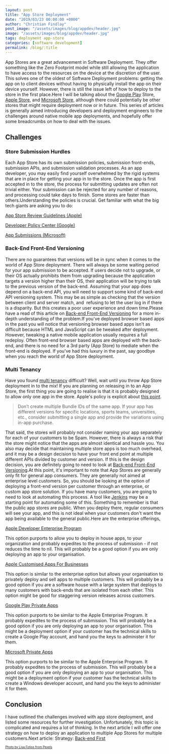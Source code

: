 ```yaml
---
layout: post
title: "App Store Deployment"
date: "2019/03/23 00:00:00 +0000"
author: "Christian Findlay"
post_image: "/assets/images/blog/appdev/header.jpg"
image: "/assets/images/blog/appdev/header.jpg"
tags: deployment app-store
categories: [software development]
permalink: /blog/:title
---
```


App Stores are a great advancement in Software Deployment. They offer something like the Zero Footprint model while still allowing the application to have access to the resources on the device at the discretion of the user. This solves one of the oldest of Software Deployment problems: getting the app on to client devices without having to physically install the app on their device yourself. However, there is still the issue left of how to deploy to the store in the first place.Here I will be talking about the [Google Play](https://play.google.com/store) Store, [Apple Store](https://www.apple.com/au/ios/app-store/), and [Microsoft Store,](https://www.microsoft.com/en-au/store/apps/windows) although there could potentially be other stores that might require deployment now or in future. This series of articles is generally aimed introducing developers and deployment engineers to the challenges around native mobile app deployments, and hopefully offer some breadcrumbs on how to deal with the issues.

Challenges
----------

### Store Submission Hurdles

Each App Store has its own submission policies, submission front-ends, submission APIs, and submission validation processes. As an app developer, you may easily find yourself overwhelmed by the rigid systems that are in place for getting your app in to the store. Once the app is first accepted in to the store, the process for submitting updates are often not trivial either. Your submission can be rejected for any number of reasons, and processing could take days to finish. Some stores are faster than others.Understanding the policies is crucial. Get familiar with what the big tech giants are asking you to do:

[App Store Review Guidelines (Apple)](https://developer.apple.com/app-store/review/guidelines/)

[Developer Policy Center (Google)](https://play.google.com/about/developer-content-policy/#!?modal_active=none)

[App Submissions (Microsoft)](https://docs.microsoft.com/en-us/windows/uwp/publish/app-submissions)

### Back-End Front-End Versioning

There are no guarantees that versions will be in sync when it comes to the world of App Store deployment. There will always be some waiting period for your app submission to be accepted. If users decide not to upgrade, or their OS actually prohibits them from upgrading because the application targets a version higher than their OS, their application will be trying to talk to the previous version of the back-end. Assuming that your app does depend on a back-end API, you will need to support some kind of back-end API versioning system. This may be as simple as checking that the version between client and server match, and  refusing to let the user log in if there is a disparity. But this creates a poor user experience and down time.Please have a read of this article on [Back-end Front-End Versioning](back-end-front-end-versioning) for a more in-depth understanding of the problem.If you've deployed browser based apps in the past you will notice that versioning browser based apps isn't as difficult because HTML and JavaScript can be tweaked after deployment. However, tweaking a native mobile application usually requires a full redeploy. Often front-end browser based apps are deployed with the back-end, and there is no need for a 3rd party (App Store) to mediate when the front-end is deployed. If you've had this luxury in the past, say goodbye when you reach the world of App Store deployment.

### Multi Tenancy

Have you found [multi tenancy](https://en.wikipedia.org/wiki/Multitenancy) difficult? Well, wait until you throw App Store deployment in to the mix! If you are planning on releasing in to an App Store, the first thing you are going to realise is that it is probably designed to allow only one app in the store. Apple's policy is explicit about [this point](https://developer.apple.com/app-store/review/guidelines/#spam).

> Don’t create multiple Bundle IDs of the same app. If your app has different versions for specific locations, sports teams, universities, etc., consider submitting a single app and provide the variations using in-app purchase.

That said, the stores will probably not consider naming your app separately for each of your customers to be Spam. However, there is always a risk that the store might notice that the apps are almost identical and hassle you. You also may decide that maintaining multiple store apps is too much overhead, and it may be a design decision to have your front end point at multiple different APIs divided by customer and version. If this is the design decision, you are definitely going to need to look at [Back-end Front-End Versioning](/back-end-front-end-versioning/).At this point, it's important to note that App Stores are generally only fit for general app consumers. They are generally not aimed at enterprise level customers. So, you should be looking at the option of deploying a front-end version per customer through an enterprise, or custom app store solution. If you have many customers, you are going to need to look at automating this process. A tool like [Jenkins](https://jenkins.io/) may be a starting point for automating some of this. Something to remember is that the public app stores are public. When you deploy there, regular consumers will see your app, and this is not ideal when your customers don't want the app being available to the general public.Here are the enterprise offerings[.](https://developer.apple.com/programs/enterprise/)

[Apple Developer Enterprise Program](https://developer.apple.com/programs/enterprise/)

This option purports to allow you to deploy in house apps, to your organization and probably expedites to the process of submission - if not reduces the time to nil. This will probably be a good option if you are only deploying an app to your organisation.[‍](https://developer.apple.com/business/distribute/)

[Apple Customised Apps For Businesses](https://developer.apple.com/business/distribute/)‍

This option is similar to the enterprise option but allows your organisation to privately deploy and sell apps to multiple customers. This will probably be a good option if you are a software house with a large system that deploys to many customers with back-ends that are isolated from each other. This option might be good for staggering version releases across customers.[‍](https://support.google.com/a/answer/2494992?hl=en)

[Google Play Private Apps](https://support.google.com/a/answer/2494992?hl=en)‍

This option purports to be similar to the Apple Enterprise Program. It probably expedites to the process of submission. This will probably be a good option if you are only deploying an app to your organisation. This might be a deployment option if your customer has the technical skills to create a Google Play account, and hand you the keys to administer it for them.[](https://docs.microsoft.com/en-us/microsoft-store/distribute-apps-from-your-private-store)

[Microsoft Private Apps](https://docs.microsoft.com/en-us/microsoft-store/distribute-apps-from-your-private-store)

This option purports to be similar to the Apple Enterprise Program. It probably expedites to the process of submission. This will probably be a good option if you are only deploying an app to your organisation. This might be a deployment option if your customer has the technical skills to create a Windows developer account, and hand you the keys to administer it for them.

Conclusion
----------

I have outlined the challenges involved with app store deployment, and listed some resources for further investigation. Unfortunately, this topic is complicated and requires a lot of thinking. In the next article I will offer one strategy on how to deploy an application to multiple App Stores for multiple customers.Next article: Strategy: [Back-end First](app-store-deployment-back-end-first)


<sub><sup>[Photo by Lisa Fotios from Pexels](https://www.pexels.com/photo/person-holding-midnight-black-samsung-galaxy-s8-turn-on-near-macbook-pro-1092671/)</sup></sub>
